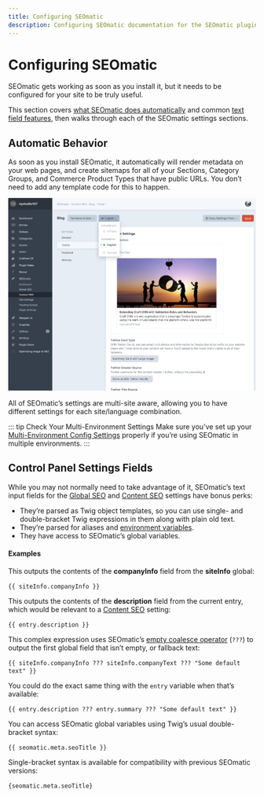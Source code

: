```yaml
---
title: Configuring SEOmatic
description: Configuring SEOmatic documentation for the SEOmatic plugin. The SEOmatic plugin facilitates modern SEO best practices & implementation for Craft CMS 3.
---
```

# Configuring SEOmatic

SEOmatic gets working as soon as you install it, but it needs to be configured for your site to be truly useful.

This section covers [what SEOmatic does automatically](#automatic-behavior) and common [text field features](#control-panel-settings-fields), then walks through each of the SEOmatic settings sections.

## Automatic Behavior

As soon as you install SEOmatic, it automatically will render metadata on your web pages, and create sitemaps for all of your Sections, Category Groups, and Commerce Product Types that have public URLs. You don’t need to add any template code for this to happen.

![Screenshot of Content SEO Twitter settings for a Blog section, with an open site menu displaying options for “Affiliate”, “English”, and “Spanish” sites](../resources/screenshots/seomatic-multi-site.png)

All of SEOmatic’s settings are multi-site aware, allowing you to have different settings for each site/language combination.

::: tip Check Your Multi-Environment Settings
Make sure you’ve set up your [Multi-Environment Config Settings](./multi-environment.md) properly if you’re using SEOmatic in multiple environments.
:::

## Control Panel Settings Fields

While you may not normally need to take advantage of it, SEOmatic’s text input fields for the [Global SEO](./global-seo.md) and [Content SEO](./content-seo.md) settings have bonus perks:

- They’re parsed as Twig object templates, so you can use single- and double-bracket Twig expressions in them along with plain old text.
- They’re parsed for aliases and [environment variables](https://craftcms.com/docs/3.x/config/#control-panel-settings).
- They have access to SEOmatic’s global variables.

#### Examples

This outputs the contents of the **companyInfo** field from the **siteInfo** global:

```twig
{{ siteInfo.companyInfo }}
```

This outputs the contents of the **description** field from the current entry, which would be relevant to a [Content SEO](./content-seo.md) setting:

```twig
{{ entry.description }}
```

This complex expression uses SEOmatic’s [empty coalesce operator](../using/empty-coalesce-operator.md) (`???`) to output the first global field that isn’t empty, or fallback text:

```twig
{{ siteInfo.companyInfo ??? siteInfo.companyText ??? "Some default text" }}
```

You could do the exact same thing with the `entry` variable when that’s available:

```twig
{{ entry.description ??? entry.summary ??? "Some default text" }}
```

You can access SEOmatic global variables using Twig’s usual double-bracket syntax:

```twig
{{ seomatic.meta.seoTitle }}
```

Single-bracket syntax is available for compatibility with previous SEOmatic versions:

```twig
{seomatic.meta.seoTitle}
```
